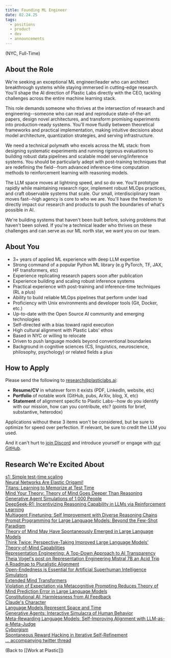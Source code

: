 ```yaml
---
title: Founding ML Engineer
date: 02.24.25
tags:
  - positions
  - product
  - dev
  - announcements
---
```


(NYC, Full-Time)

## About the Role
We're seeking an exceptional ML engineer/leader who can architect breakthrough systems while staying immersed in cutting-edge research. You'll shape the AI direction of Plastic Labs directly with the CEO, tackling challenges across the entire machine learning stack.

This role demands someone who thrives at the intersection of research and engineering--someone who can read and reproduce state-of-the-art papers, design novel architectures, and transform promising experiments into production-ready systems. You'll move fluidly between theoretical frameworks and practical implementation, making intuitive decisions about model architecture, quantization strategies, and serving infrastructure.

We need a technical polymath who excels across the ML stack: from designing systematic experiments and running rigorous evaluations to building robust data pipelines and scalable model serving/inference systems. You should be particularly adept with post-training techniques that are redefining the field--from advanced inference-time computation methods to reinforcement learning with reasoning models. 

The LLM space moves at lightning speed, and so do we. You'll prototype rapidly while maintaining research rigor, implement robust MLOps practices, and craft observable systems that scale. Our small, interdisciplinary team moves fast--high agency is core to who we are. You'll have the freedom to directly impact our research and products to push the boundaries of what's possible in AI.

We're building systems that haven't been built before, solving problems that haven't been solved. If you're a technical leader who thrives on these challenges and can serve as our ML north star, we want you on our team.

## About You
- 3+ years of applied ML experience with deep LLM expertise
- Strong command of a popular Python ML library (e.g PyTorch, TF, JAX, HF transformers, etc)
- Experience replicating research papers soon after publication
- Experience building and scaling robust inference systems
- Practical experience with post-training and inference-time techniques (RL a plus)
- Ability to build reliable MLOps pipelines that perform under load
- Proficiency with Unix environments and developer tools (Git, Docker, etc.)
- Up-to-date with the Open Source AI community and emerging technologies
- Self-directed with a bias toward rapid execution
- High cultural alignment with Plastic Labs' ethos
- Based in NYC or willing to relocate
- Driven to push language models beyond conventional boundaries
- Background in cognitive sciences (CS, linguistics, neuroscience, philosophy, psychology) or related fields a plus


## How to Apply
Please send the following to research@plasticlabs.ai:
- **Resume/CV** in whatever form it exists (PDF, LinkedIn, website, etc)
- **Portfolio** of notable work (GitHub, pubs, ArXiv, blog, X, etc)
- **Statement** of alignment specific to Plastic Labs--how do you identify with our mission, how can you contribute, etc? (points for brief, substantive, heterodox)

Applications without these 3 items won't be considered, but be sure to optimize for speed over perfection. If relevant, be sure to credit the LLM you used.

And it can't hurt to [join Discord](https://discord.gg/plasticlabs) and introduce yourself or engage with [our GitHub](https://github.com/plastic-labs).

## Research We're Excited About
[s1: Simple test-time scaling](https://arxiv.org/abs/2501.19393)  
[Neural Networks Are Elastic Origami!](https://youtu.be/l3O2J3LMxqI?si=bhodv2c7GG75N2Ku)  
[Titans: Learning to Memorize at Test Time](https://arxiv.org/abs/2501.00663v1)  
[Mind Your Theory: Theory of Mind Goes Deeper Than Reasoning](https://arxiv.org/abs/2412.13631)  
[Generative Agent Simulations of 1,000 People](https://arxiv.org/abs/2411.10109)  
[DeepSeek-R1: Incentivizing Reasoning Capability in LLMs via Reinforcement Learning](https://arxiv.org/abs/2501.12948)  
[Multiagent Finetuning: Self Improvement with Diverse Reasoning Chains](https://arxiv.org/abs/2501.05707)  
[Prompt Programming for Large Language Models: Beyond the Few-Shot Paradigm](https://arxiv.org/pdf/2102.07350)  
[Theory of Mind May Have Spontaneously Emerged in Large Language Models](https://arxiv.org/pdf/2302.02083v3)  
[Think Twice: Perspective-Taking Improved Large Language Models' Theory-of-Mind Capabilities](https://arxiv.org/pdf/2311.10227)  
[Representation Engineering: A Top-Down Approach to AI Transparency](https://arxiv.org/abs/2310.01405)  
[Theia Vogel's post on Representation Engineering Mistral 7B an Acid Trip](https://vgel.me/posts/representation-engineering/)  
[A Roadmap to Pluralistic Alignment](https://arxiv.org/abs/2402.05070)  
[Open-Endedness is Essential for Artificial Superhuman Intelligence](https://arxiv.org/pdf/2406.04268)  
[Simulators](https://generative.ink/posts/simulators/)  
[Extended Mind Transformers](https://arxiv.org/pdf/2406.02332)  
[Violation of Expectation via Metacognitive Prompting Reduces Theory of Mind Prediction Error in Large Language Models](https://arxiv.org/abs/2310.06983)  
[Constitutional AI: Harmlessness from AI Feedback](https://arxiv.org/pdf/2212.08073)  
[Claude's Character](https://www.anthropic.com/research/claude-character)  
[Language Models Represent Space and Time](https://arxiv.org/pdf/2310.02207)  
[Generative Agents: Interactive Simulacra of Human Behavior](https://arxiv.org/abs/2304.03442)  
[Meta-Rewarding Language Models: Self-Improving Alignment with LLM-as-a-Meta-Judge](https://arxiv.org/abs/2407.19594)  
[Cyborgism](https://www.lesswrong.com/posts/bxt7uCiHam4QXrQAA/cyborgism)  
[Spontaneous Reward Hacking in Iterative Self-Refinement](https://arxiv.org/abs/2407.04549)  
[... accompanying twitter thread](https://x.com/JanePan_/status/1813208688343052639)  


(Back to [[Work at Plastic]])
